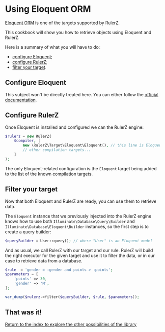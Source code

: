 Using Eloquent ORM
===================

[Eloquent ORM](http://www.pomm-project.org/) is one of the targets supported by RulerZ.

This cookbook will show you how to retrieve objects using Eloquent and RulerZ.

Here is a summary of what you will have to do:

 * [configure Eloquent](#configure-eloquent);
 * [configure RulerZ](#configure-rulerz);
 * [filter your target](#filter-your-target).

## Configure Eloquent

This subject won't be directly treated here. You can either follow the [official
documentation](http://laravel.com/docs/5.0/eloquent).

## Configure RulerZ

Once Eloquent is installed and configured we can the RulerZ engine:

```php
$rulerz = new RulerZ(
    $compiler, [
        new \RulerZ\Target\Eloquent\Eloquent(), // this line is Eloquent-specific
        // other compilation targets...
    ]
);
```

The only Eloquent-related configuration is the `Eloquent` target being added to the
list of the known compilation targets.

## Filter your target

Now that both Eloquent and RulerZ are ready, you can use them to retrieve data.

The `Eloquent` instance that we previously injected into the RulerZ engine knows
how to use both `Illuminate\Database\Query\Builder` and `Illuminate\Database\Eloquent\Builder`
instances, so the first step is to create a query builder:

```php
$queryBuilder = User::query(); // where "User" is an Eloquent model
```

And as usual, we call RulerZ with our target and our rule.
RulerZ will build the right executor for the given target and use it to filter
the data, or in our case to retrieve data from a database.

```php
$rule  = 'gender = :gender and points > :points';
$parameters = [
    'points' => 30,
    'gender' => 'M',
];

var_dump($rulerz->filter($queryBuilder, $rule, $parameters));
```

## That was it!

[Return to the index to explore the other possibilities of the library](../index.md)